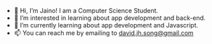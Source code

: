 - 👋 Hi, I’m Jaino! I am a Computer Science Student.
- 👀 I’m interested in learning about app development and back-end.
- 🌱 I’m currently learning about app development and Javascript.
- 📫 You can reach me by emailing to david.jh.song@gmail.com
